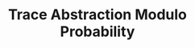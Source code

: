 ---
title: Trace Abstraction Modulo Probability
authors:
    - Calvin Smith
    - Justin Hsu
    - Aws Albarghouthi
location: POPL
year: 2019
type: conference
link: https://dl.acm.org/doi/10.1145/3290352
notes: []
keywords:
    - trace abstraction
    - differential privacy
    - union bound
    - verification
selected: true
---